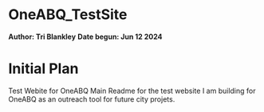 # OneABQ_TestSite
**Author: Tri Blankley**
**Date begun: Jun 12 2024**

# Initial Plan
Test Webite for OneABQ
Main Readme for the test website I am building for OneABQ as an outreach tool for future city projets.
